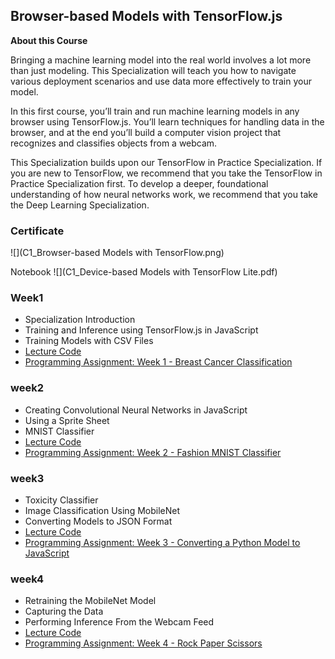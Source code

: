 ## Browser-based Models with TensorFlow.js

**About this Course**

Bringing a machine learning model into the real world involves a lot more than just modeling. This Specialization will teach you how to navigate various deployment scenarios and use data more effectively to train your model.

In this first course, you’ll train and run machine learning models in any browser using TensorFlow.js. You’ll learn techniques for handling data in the browser, and at the end you’ll build a computer vision project that recognizes and classifies objects from a webcam.

This Specialization builds upon our TensorFlow in Practice Specialization. If you are new to TensorFlow, we recommend that you take the TensorFlow in Practice Specialization first. To develop a deeper, foundational understanding of how neural networks work, we recommend that you take the Deep Learning Specialization.


### Certificate

![](C1_Browser-based Models with TensorFlow.png)

Notebook
![](C1_Device-based Models with TensorFlow Lite.pdf)

### Week1
- Specialization Introduction
- Training and Inference using TensorFlow.js in JavaScript
- Training Models with CSV Files
- [Lecture Code](./week1/LectureNotes)
- [Programming Assignment: Week 1 - Breast Cancer Classification](./week1/Exercises)


### week2
- Creating Convolutional Neural Networks in JavaScript
- Using a Sprite Sheet
- MNIST Classifier
- [Lecture Code](./week2/LectureNotes)
- [Programming Assignment: Week 2 - Fashion MNIST Classifier](./week2/Exercises)

### week3
- Toxicity Classifier
- Image Classification Using MobileNet
- Converting Models to JSON Format
- [Lecture Code](./wee3/LectureNotes)
- [Programming Assignment: Week 3 - Converting a Python Model to JavaScript](./week3/Exercises)


### week4

- Retraining the MobileNet Model
- Capturing the Data
- Performing Inference From the Webcam Feed
- [Lecture Code](./week4/LectureNotes)
- [Programming Assignment: Week 4 - Rock Paper Scissors](./week4/Exercises)
